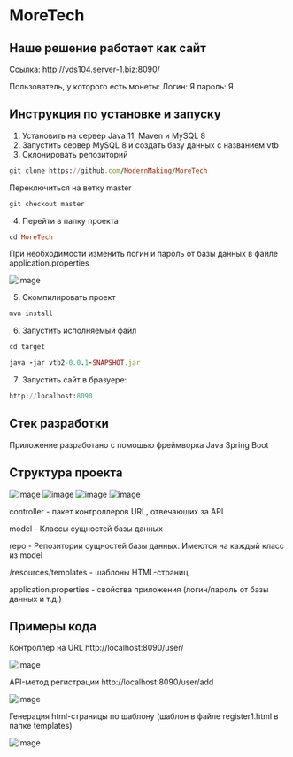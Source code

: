 # MoreTech

 ##  Наше решение работает как сайт
 
 Ссылка: http://vds104.server-1.biz:8090/

Пользователь, у которого есть монеты:
Логин: Я
пароль: Я
 
 ## Инструкция по установке и запуску
 
1) Установить на сервер Java 11, Maven и  MySQL 8
2)  Запустить сервер MySQL 8 и создать базу данных с названием vtb
3) Склонировать репозиторий
```rb
git clone https://github.com/ModernMaking/MoreTech
```
Переключиться на ветку master
```rb
git checkout master
```

4) Перейти в папку проекта
```rb
cd MoreTech
```

При необходимости изменить логин и пароль от базы данных в файле application.properties

![image](https://user-images.githubusercontent.com/46486489/194738869-73ecb2d2-a7b9-4067-a758-8f74bae1b116.png)


5)  Скомпилировать проект
```rb
mvn install
```
6) Запустить исполняемый файл
```rb
cd target
```

```rb
java -jar vtb2-0.0.1-SNAPSHOT.jar
```
7) Запустить сайт в бразуере:
```rb
http://localhost:8090
```


## Стек разработки

Приложение разработано с помощью фреймворка Java Spring Boot

## Структура проекта

![image](https://user-images.githubusercontent.com/46486489/194738768-c050900b-e75b-48b0-ac93-2ffe4f9c9589.png)
![image](https://user-images.githubusercontent.com/46486489/194738893-a2fcd15f-e160-44c3-b8ca-625d9ccddf9e.png)
![image](https://user-images.githubusercontent.com/46486489/194738903-abb04b8a-9121-4e20-86dc-9adb55afbb9c.png)
![image](https://user-images.githubusercontent.com/46486489/194738910-2b0d0ac4-e896-4068-96d6-2b9cbed8f962.png)

controller - пакет контроллеров URL,  отвечающих за API

model - Классы сущностей базы данных 

repo - Репозитории сущностей базы данных. Имеются на каждый класс из model

/resources/templates - шаблоны  HTML-страниц

application.properties - свойства приложения (логин/пароль от базы данных и т.д.)

## Примеры кода

Контроллер на URL http://localhost:8090/user/

![image](https://user-images.githubusercontent.com/46486489/194739037-a3bf6fc6-bfa1-4f43-94fe-3e175e56f82d.png)


 API-метод регистрации http://localhost:8090/user/add
 
 ![image](https://user-images.githubusercontent.com/46486489/194739045-f7e2a6f3-0a88-4f4e-a4dd-4d923eb9e13a.png)


Генерация html-страницы по шаблону (шаблон в файле register1.html в папке templates)

![image](https://user-images.githubusercontent.com/46486489/194739066-3d458529-add6-44ed-96ee-30cc21a463c7.png)

